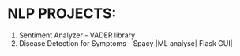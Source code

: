 # NLP PROJECTS:
1) Sentiment Analyzer - VADER library
2) Disease Detection for Symptoms - Spacy |ML analyse| Flask GUI|
